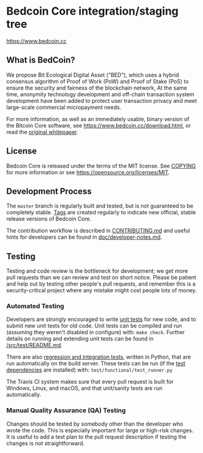 Bedcoin Core integration/staging tree
=====================================

https://www.bedcoin.cc

What is BedCoin?
----------------

We propose Bit Ecological Digital Asset ("BED"), which uses a hybrid
consensus algorithm of Proof of Work (PoW) and Proof of Stake (PoS) to ensure the
security and fairness of the blockchain network, At the same time, anonymity
technology development and off-chain transaction system development have been
added to protect user transaction privacy and meet large-scale commercial
micropayment needs.

For more information, as well as an immediately usable, binary version of
the Bitcoin Core software, see https://www.bedcoin.cc/download.html, or read the
[original whitepaper](https://www.bedcoin.cc/dow/BED.pdf).

License
-------

Bedcoin Core is released under the terms of the MIT license. See [COPYING](COPYING) for more
information or see https://opensource.org/licenses/MIT.

Development Process
-------------------

The `master` branch is regularly built and tested, but is not guaranteed to be
completely stable. [Tags](https://github.com/bedadmin/bedcoin/tags) are created
regularly to indicate new official, stable release versions of Bedcoin Core.

The contribution workflow is described in [CONTRIBUTING.md](CONTRIBUTING.md)
and useful hints for developers can be found in [doc/developer-notes.md](doc/developer-notes.md).

Testing
-------

Testing and code review is the bottleneck for development; we get more pull
requests than we can review and test on short notice. Please be patient and help out by testing
other people's pull requests, and remember this is a security-critical project where any mistake might cost people
lots of money.

### Automated Testing

Developers are strongly encouraged to write [unit tests](src/test/README.md) for new code, and to
submit new unit tests for old code. Unit tests can be compiled and run
(assuming they weren't disabled in configure) with: `make check`. Further details on running
and extending unit tests can be found in [/src/test/README.md](/src/test/README.md).

There are also [regression and integration tests](/test), written
in Python, that are run automatically on the build server.
These tests can be run (if the [test dependencies](/test) are installed) with: `test/functional/test_runner.py`

The Travis CI system makes sure that every pull request is built for Windows, Linux, and macOS, and that unit/sanity tests are run automatically.

### Manual Quality Assurance (QA) Testing

Changes should be tested by somebody other than the developer who wrote the
code. This is especially important for large or high-risk changes. It is useful
to add a test plan to the pull request description if testing the changes is
not straightforward.

